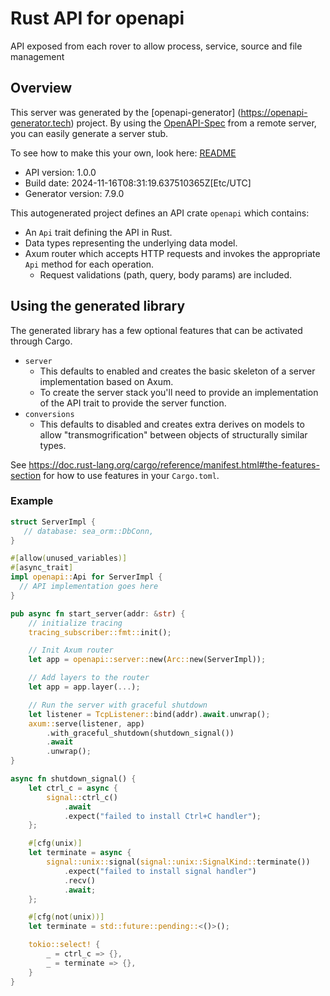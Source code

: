 # Rust API for openapi

API exposed from each rover to allow process, service, source and file management

## Overview

This server was generated by the [openapi-generator]
(https://openapi-generator.tech) project. By using the
[OpenAPI-Spec](https://github.com/OAI/OpenAPI-Specification) from a remote
server, you can easily generate a server stub.

To see how to make this your own, look here: [README]((https://openapi-generator.tech))

- API version: 1.0.0
- Build date: 2024-11-16T08:31:19.637510365Z[Etc/UTC]
- Generator version: 7.9.0



This autogenerated project defines an API crate `openapi` which contains:
* An `Api` trait defining the API in Rust.
* Data types representing the underlying data model.
* Axum router which accepts HTTP requests and invokes the appropriate `Api` method for each operation.
  * Request validations (path, query, body params) are included.

## Using the generated library

The generated library has a few optional features that can be activated through Cargo.

* `server`
    * This defaults to enabled and creates the basic skeleton of a server implementation based on Axum.
    * To create the server stack you'll need to provide an implementation of the API trait to provide the server function.
* `conversions`
    * This defaults to disabled and creates extra derives on models to allow "transmogrification" between objects of structurally similar types.

See https://doc.rust-lang.org/cargo/reference/manifest.html#the-features-section for how to use features in your `Cargo.toml`.

### Example

```rust
struct ServerImpl {
   // database: sea_orm::DbConn,
}

#[allow(unused_variables)]
#[async_trait]
impl openapi::Api for ServerImpl {
  // API implementation goes here
}

pub async fn start_server(addr: &str) {
    // initialize tracing
    tracing_subscriber::fmt::init();

    // Init Axum router
    let app = openapi::server::new(Arc::new(ServerImpl));

    // Add layers to the router
    let app = app.layer(...);

    // Run the server with graceful shutdown
    let listener = TcpListener::bind(addr).await.unwrap();
    axum::serve(listener, app)
        .with_graceful_shutdown(shutdown_signal())
        .await
        .unwrap();
}

async fn shutdown_signal() {
    let ctrl_c = async {
        signal::ctrl_c()
            .await
            .expect("failed to install Ctrl+C handler");
    };

    #[cfg(unix)]
    let terminate = async {
        signal::unix::signal(signal::unix::SignalKind::terminate())
            .expect("failed to install signal handler")
            .recv()
            .await;
    };

    #[cfg(not(unix))]
    let terminate = std::future::pending::<()>();

    tokio::select! {
        _ = ctrl_c => {},
        _ = terminate => {},
    }
}
```

